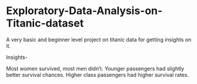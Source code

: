 # Exploratory-Data-Analysis-on-Titanic-dataset
A very basic and beginner level project on titanic data for getting insights on it.

Insights-

Most women survived, most men didn’t.
Younger passengers had slightly better survival chances.
Higher class passengers had higher survival rates.
